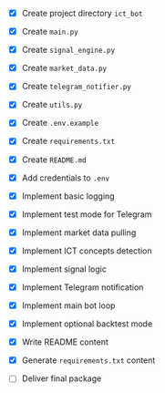 - [x] Create project directory `ict_bot`
- [x] Create `main.py`
- [x] Create `signal_engine.py`
- [x] Create `market_data.py`
- [x] Create `telegram_notifier.py`
- [x] Create `utils.py`
- [x] Create `.env.example`
- [x] Create `requirements.txt`
- [x] Create `README.md`
- [x] Add credentials to `.env`
- [x] Implement basic logging
- [x] Implement test mode for Telegram
- [x] Implement market data pulling
- [x] Implement ICT concepts detection
- [x] Implement signal logic
- [x] Implement Telegram notification
- [x] Implement main bot loop
- [x] Implement optional backtest mode
- [x] Write README content
- [x] Generate `requirements.txt` content
- [ ] Deliver final package

